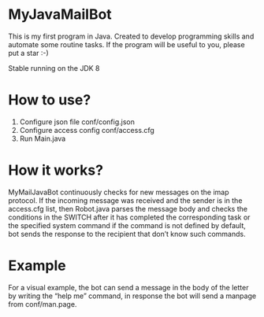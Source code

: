 # MyJavaMailBot
This is my first program in Java. 
Created to develop programming skills and automate some routine tasks. 
If the program will be useful to you, please put a star :-)

Stable running on the JDK 8

# How to use?

1.  Configure json file conf/config.json
2.  Configure access config  conf/access.cfg
3. Run Main.java

# How it works?

MyMailJavaBot continuously checks for new messages on the imap protocol. If the incoming message was received and the sender is in the access.cfg list, then Robot.java parses the message body and checks the conditions in the SWITCH after it has completed the corresponding task or the specified system command if the command is not defined by default, bot sends the response to the recipient that don’t know such commands.

# Example

For a visual example, the bot can send a message in the body of the letter by writing the “help me” command, in response the bot will send a manpage from conf/man.page.
